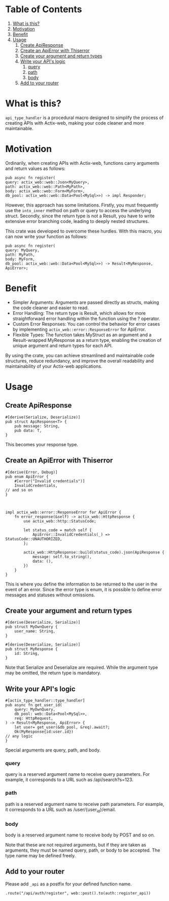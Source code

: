 
# Table of Contents

1.  [What is this?](#org0762f5d)
2.  [Motivation](#orge15a994)
3.  [Benefit](#orgc3e3e45)
4.  [Usage](#org3d72f47)
    1.  [Create ApiResponse](#org8c2a861)
    2.  [Create an ApiError with Thiserror](#orgbd8428d)
    3.  [Create your argument and return types](#orgc3ed405)
    4.  [Write your API's logic](#org1605c7b)
        1.  [query](#org9b752c7)
        2.  [path](#orgab4e40e)
        3.  [body](#org01a050c)
    5.  [Add to your router](#orgbb1fe21)


<a id="org0762f5d"></a>

# What is this?

`api_type_handler` is a procedural macro designed to simplify the process of creating APIs with Actix-web, making your code cleaner and more maintainable.


<a id="orge15a994"></a>

# Motivation

Ordinarily, when creating APIs with Actix-web, functions carry arguments and return values as follows:

    pub async fn register(
    query: actix_web::web::Json<MyQuery>, 
    path: actix_web::web::Path<MyPath>,
    body: actix_web::web::Form<MyForm>,
    db_pool: actix_web::web::Data<Pool<MySql>>) -> impl Responder;

However, this approach has some limitations. Firstly, you must frequently use the `into_inner` method on path or query to access the underlying struct. Secondly, since the return type is not a Result, you have to write extensive error branching code, leading to deeply nested structures.

This crate was developed to overcome these hurdles. With this macro, you can now write your function as follows:

    pub async fn register(
    query: MyQuery, 
    path: MyPath,
    body: MyForm,
    db_pool: actix_web::web::Data<Pool<MySql>>) -> Result<MyResponse, ApiError>;


<a id="orgc3e3e45"></a>

# Benefit

-   Simpler Arguments: Arguments are passed directly as structs, making the code cleaner and easier to read.
-   Error Handling: The return type is Result, which allows for more straightforward error handling within the function using the ? operator.
-   Custom Error Responses: You can control the behavior for error cases by implementing `actix_web::error::ResponseError` for ApiError.
-   Flexible Types: The function takes MyStruct as an argument and a Result-wrapped MyResponse as a return type, enabling the creation of unique argument and return types for each API.

By using the crate, you can achieve streamlined and maintainable code structures, reduce redundancy, and improve the overall readability and maintainability of your Actix-web applications.


<a id="org3d72f47"></a>

# Usage


<a id="org8c2a861"></a>

## Create ApiResponse

    #[derive(Serialize, Deserialize)]
    pub struct ApiResponse<T> {
        pub message: String,
        pub data: T,
    }

This becomes your response type.


<a id="orgbd8428d"></a>

## Create an ApiError with Thiserror

    #[derive(Error, Debug)]
    pub enum ApiError {
        #[error("Invalid credentials")]
        InvalidCredentials,
    // and so on
    }
    
    
    
    impl actix_web::error::ResponseError for ApiError {
        fn error_response(&self) -> actix_web::HttpResponse {
            use actix_web::http::StatusCode;
    
            let status_code = match self {
                ApiError::InvalidCredentials(_) => StatusCode::UNAUTHORIZED,
            };
    
            actix_web::HttpResponse::build(status_code).json(ApiResponse {
                message: self.to_string(),
                data: (),
            })
        }
    }

This is where you define the information to be returned to the user in the event of an error. Since the error type is enum, it is possible to define error messages and statuses without omissions.


<a id="orgc3ed405"></a>

## Create your argument and return types

    #[derive(Deserialize, Serialize)]
    pub struct MyOwnQuery {
        user_name: String,
    }
    
    #[derive(Deserialize, Serialize)]
    pub struct MyResponse {
        id: String,
    }

Note that Serialize and Deserialize are required. While the argument type may be omitted, the return type is mandatory.


<a id="org1605c7b"></a>

## Write your API's logic

    #[actix_type_handler::type_handler]
    pub async fn get_user_id(
        query: MyOwnQuery,
        db_pool: web::Data<Pool<MySql>>,
        req: HttpRequest,
    ) -> Result<MyResponse, ApiError> {
        let user= get_user(&db_pool, &req).await?;
        Ok(MyResponse{id:user.id})
    // any logic
    }

Special arguments are query, path, and body.


<a id="org9b752c7"></a>

### query

query is a reserved argument name to receive query parameters.
For example, it corresponds to a URL such as /api/search?s=123.


<a id="orgab4e40e"></a>

### path

path is a reserved argument name to receive path parameters.
For example, it corresponds to a URL such as /user/{user<sub>id</sub>}/email.


<a id="org01a050c"></a>

### body

body is a reserved argument name to receive body by POST and so on.

Note that these are not required arguments, but if they are taken as arguments, they must be named query, path, or body to be accepted.
The type name may be defined freely.


<a id="orgbb1fe21"></a>

## Add to your router

Please add `_api` as a postfix for your defined function name.

    .route("/api/auth/register", web::post().to(auth::register_api))

